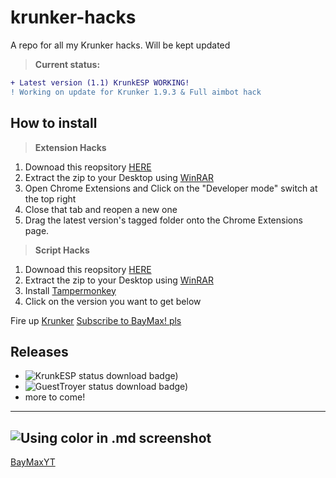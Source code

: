 # krunker-hacks
A repo for all my Krunker hacks. Will be kept updated

> **Current status:**
```diff
+ Latest version (1.1) KrunkESP WORKING!
! Working on update for Krunker 1.9.3 & Full aimbot hack
```

## How to install

> **Extension Hacks**
1. Downoad this reopsitory [HERE](http://bit.ly/2QWwRI2)
2. Extract the zip to your Desktop using [WinRAR](http://bit.ly/winrarinstall)
3. Open Chrome Extensions and Click on the "Developer mode" switch at the top right
4. Close that tab and reopen a new one
5. Drag the latest version's tagged folder onto the Chrome Extensions page.

> **Script Hacks**
1. Downoad this reopsitory [HERE](http://bit.ly/BayMaxMakesMoney)
2. Extract the zip to your Desktop using [WinRAR](http://bit.ly/winrarinstall)
3. Install [Tampermonkey](http://bit.ly/TampermonkeyExt)
4. Click on the version you want to get below


Fire up [Krunker](http://bit.ly/KrUnKeRiO)
[Subscribe to BayMax! pls](https://bit.ly/BayMaxYT)


## Releases
- ![KrunkESP status download badge)](https://img.shields.io/badge/KrunkESP-Working!-brightgreen)
- ![GuestTroyer status download badge)](https://img.shields.io/badge/GuestTroyer-Unavailable-red)
- more to come!


-----------------------------------------------------------------
![Using color in .md screenshot](https://i.imgur.com/1R379g7.png)
------------------------------------------------------------------
[BayMaxYT](https://bit.ly/BayMaxYT)
